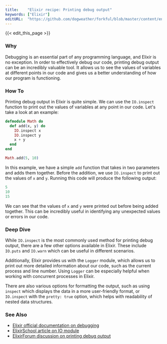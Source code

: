 ```yaml
---
title:    "Elixir recipe: Printing debug output"
keywords: ["Elixir"]
editURL:  "https://github.com/dogweather/forkful/blob/master/content/en/elixir/printing-debug-output.md"
---
```


{{< edit_this_page >}}

### Why

Debugging is an essential part of any programming language, and Elixir is no exception. In order to effectively debug our code, printing debug output can be an incredibly valuable tool. It allows us to see the values of variables at different points in our code and gives us a better understanding of how our program is functioning.

### How To

Printing debug output in Elixir is quite simple. We can use the `IO.inspect` function to print out the values of variables at any point in our code. Let's take a look at an example:

```Elixir
defmodule Math do
  def add(x, y) do
    IO.inspect x
    IO.inspect y
    x + y
  end
end

Math.add(5, 10)
```

In this example, we have a simple `add` function that takes in two parameters and adds them together. Before the addition, we use `IO.inspect` to print out the values of `x` and `y`. Running this code will produce the following output:

```Elixir
5
10
15
```

We can see that the values of `x` and `y` were printed out before being added together. This can be incredibly useful in identifying any unexpected values or errors in our code.

### Deep Dive

While `IO.inspect` is the most commonly used method for printing debug output, there are a few other options available in Elixir. These include `IO.puts` and `IO.warn` which can be useful in different scenarios. 

Additionally, Elixir provides us with the `Logger` module, which allows us to print out more detailed information about our code, such as the current process and line number. Using `Logger` can be especially helpful when working with concurrent processes in Elixir.

There are also various options for formatting the output, such as using `inspect` which displays the data in a more user-friendly format, or `IO.inspect` with the `pretty: true` option, which helps with readability of nested data structures.

### See Also

- [Elixir official documentation on debugging](https://elixir-lang.org/getting-started/debugging.html)
- [ElixirSchool article on IO module](https://elixirschool.com/en/lessons/basics/io/)
- [ElixirForum discussion on printing debug output](https://elixirforum.com/t/print-function-for-debugging/5487)